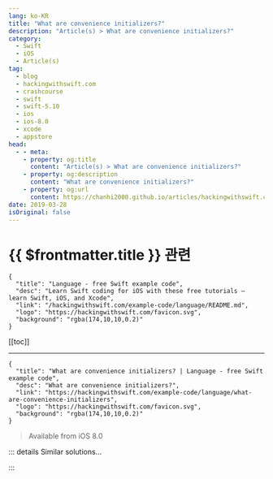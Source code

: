 ```yaml
---
lang: ko-KR
title: "What are convenience initializers?"
description: "Article(s) > What are convenience initializers?"
category:
  - Swift
  - iOS
  - Article(s)
tag: 
  - blog
  - hackingwithswift.com
  - crashcourse
  - swift
  - swift-5.10
  - ios
  - ios-8.0
  - xcode
  - appstore
head:
  - - meta:
    - property: og:title
      content: "Article(s) > What are convenience initializers?"
    - property: og:description
      content: "What are convenience initializers?"
    - property: og:url
      content: https://chanhi2000.github.io/articles/hackingwithswift.com/example-code/language/what-are-convenience-initializers.html
date: 2019-03-28
isOriginal: false
---
```


# {{ $frontmatter.title }} 관련

```component VPCard
{
  "title": "Language - free Swift example code",
  "desc": "Learn Swift coding for iOS with these free tutorials – learn Swift, iOS, and Xcode",
  "link": "/hackingwithswift.com/example-code/language/README.md",
  "logo": "https://hackingwithswift.com/favicon.svg",
  "background": "rgba(174,10,10,0.2)"
}
```

[[toc]]

---

```component VPCard
{
  "title": "What are convenience initializers? | Language - free Swift example code",
  "desc": "What are convenience initializers?",
  "link": "https://hackingwithswift.com/example-code/language/what-are-convenience-initializers",
  "logo": "https://hackingwithswift.com/favicon.svg",
  "background": "rgba(174,10,10,0.2)"
}
```

> Available from iOS 8.0

<!-- TODO: 작성 -->

<!-- 
Designated initializers are the default way of creating new instances of a type. There are others, known as convenience initializers, that are there to help you accomplish common tasks more easily, but those are in addition to your designated initializers rather than a replacement.

For example, you might have a `Polygon` class that stores sets of points to be drawn later on, like this:

```swift
class Polygon {
    var points: [CGPoint]

    init(points: [CGPoint]) {
        self.points = points
    }
}
```

Now, if that were just a struct you could go ahead and add other initializers. But as it’s a *class* – where the rules for initialization are quite complex – you could add a convenience initializer that sets up squares of a specific length, like this:

```swift
convenience init(squareWithLength length: CGFloat) {
    let points = [
        CGPoint(x: 0, y: 0),
        CGPoint(x: length, y: 0),
        CGPoint(x: length, y: length),
        CGPoint(x: 0, y: length),
    ]

    self.init(points: points)
}
```

Note how the convenience initializer ends by calling the designated initializer – this is a requirement, and means that your convenience initializers are only responsible for setting up the parts that are unique to them rather than doing everything.

-->

::: details Similar solutions…

<!--
/example-code/language/what-are-designated-initializers">What are designated initializers? 
/example-code/language/fixing-class-viewcontroller-has-no-initializers">Fixing "Class ViewController has no initializers" 
/example-code/uicolor/how-to-convert-a-html-name-string-into-a-uicolor">How to convert a HTML name string into a UIColor 
/quick-start/concurrency/what-is-an-actor-and-why-does-swift-have-them">What is an actor and why does Swift have them? 
/quick-start/swiftui/whats-the-difference-between-observedobject-state-and-environmentobject">What’s the difference between @ObservedObject, @State, and @EnvironmentObject?</a>
-->

:::

